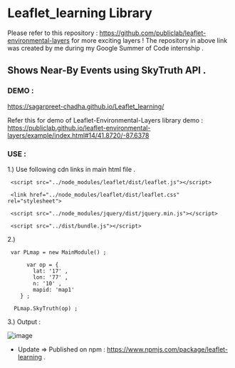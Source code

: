 # Leaflet_learning Library

Please refer to this repository : https://github.com/publiclab/leaflet-environmental-layers for more exciting layers !
The repository in above link was created by me during my Google Summer of Code internship . 

## Shows Near-By Events using SkyTruth API .

### DEMO : 
https://sagarpreet-chadha.github.io/Leaflet_learning/

Refer this for demo of Leaflet-Environmental-Layers library demo : https://publiclab.github.io/leaflet-environmental-layers/example/index.html#14/41.8720/-87.6378

### USE : 

1.)  Use following cdn links in main html file .

     <script src="../node_modules/leaflet/dist/leaflet.js"></script> 
  
     <link href="../node_modules/leaflet/dist/leaflet.css" rel="stylesheet">
  
     <script src="../node_modules/jquery/dist/jquery.min.js"></script>
  
     <script src="../dist/bundle.js"></script>
  
2.)  

     var PLmap = new MainModule() ;

		  var op = {
			lat: '17' ,
			lon: '77' , 
			n: '10' ,
			mapid: 'map1'
		} ; 

      PLmap.SkyTruth(op) ; 
      
 3.) Output : 
 
 ![image](https://sagarpreet-chadha.github.io/leaflet-learning.png "Testing")
 
 
   * Update => Published on npm : https://www.npmjs.com/package/leaflet-learning .
